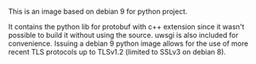 This is an image based on debian 9 for python project.

It contains the python lib for protobuf with c++ extension since it wasn't possible to build it without using the source.
uwsgi is also included for convenience.
Issuing a debian 9 python image allows for the use of more recent TLS protocols up to TLSv1.2 (limited to SSLv3 on debian 8).
